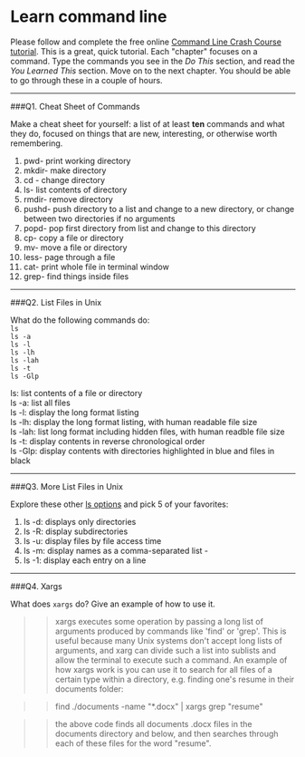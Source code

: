 # Learn command line

Please follow and complete the free online [Command Line Crash Course
tutorial](http://cli.learncodethehardway.org/book/). This is a great,
quick tutorial. Each "chapter" focuses on a command. Type the commands
you see in the _Do This_ section, and read the _You Learned This_
section. Move on to the next chapter. You should be able to go through
these in a couple of hours.

---

###Q1.  Cheat Sheet of Commands  

Make a cheat sheet for yourself: a list of at least **ten** commands and what they do, focused on things that are new, interesting, or otherwise worth remembering.

> >
1. pwd- print working directory
2. mkdir- make directory
3. cd - change directory
4. ls- list contents of directory
5. rmdir- remove directory
6. pushd- push directory to a list and change to a new directory, or change between two directories if no arguments
7. popd- pop first directory from list and change to this directory
8. cp- copy a file or directory
9. mv- move a file or directory
10. less- page through a file
11. cat- print whole file in terminal window
12. grep- find things inside files

---

###Q2.  List Files in Unix   

What do the following commands do:  
`ls`  
`ls -a`  
`ls -l`  
`ls -lh`  
`ls -lah`  
`ls -t`  
`ls -Glp`  

> >
ls: list contents of a file or directory <br />
ls -a: list all files <br />
ls -l: display the long format listing <br />
ls -lh: display the long format listing, with human readable file size <br />
ls -lah: list long format including hidden files, with human readble file size <br />
ls -t: display contents in reverse chronological order <br />
ls -Glp: display contents with directories highlighted in blue and files in black <br />

---

###Q3.  More List Files in Unix  

Explore these other [ls options](http://www.techonthenet.com/unix/basic/ls.php) and pick 5 of your favorites:

> > 
1. ls -d: displays only directories <br />
2. ls -R: display subdirectories <br />
3. ls -u: display files by file access time <br />
4. ls -m: display names as a comma-separated list -<br />
5. ls -1: display each entry on a line <br />

---

###Q4.  Xargs   

What does `xargs` do? Give an example of how to use it.

> > xargs executes some operation by passing a long list of arguments produced by commands like 'find' or 'grep'. This is useful because many Unix systems don't accept long lists of arguments, and xarg can divide such a list into sublists and allow the terminal to execute such a command. An example of how xargs work is you can use it to search for all files of a certain type within a directory, e.g. finding one's resume in their documents folder:

> > find ./documents -name "*.docx" | xargs grep "resume"

> > the above code finds all documents .docx files in the documents directory and below, and then searches through each of these files for the word "resume".



